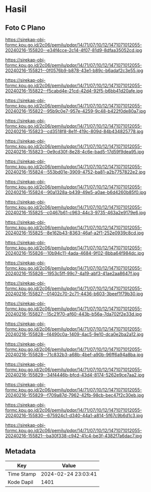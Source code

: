 # Hasil

## Foto C Plano

https://sirekap-obj-formc.kpu.go.id/2c06/pemilu/pdpr/14/71/07/10/12/1471071012055-20240216-155820--e34f4cce-2c14-4f07-81d9-8dfaa35052cd.jpg

https://sirekap-obj-formc.kpu.go.id/2c06/pemilu/pdpr/14/71/07/10/12/1471071012055-20240216-155821--0f0576b9-b878-43e1-b89c-b6adaf2c3e55.jpg

https://sirekap-obj-formc.kpu.go.id/2c06/pemilu/pdpr/14/71/07/10/12/1471071012055-20240216-155822--f5cabd4e-21cd-42d4-92f5-b6bb41d20afe.jpg

https://sirekap-obj-formc.kpu.go.id/2c06/pemilu/pdpr/14/71/07/10/12/1471071012055-20240216-155822--95b9c0e7-957e-4259-9c48-b422f0de80a7.jpg

https://sirekap-obj-formc.kpu.go.id/2c06/pemilu/pdpr/14/71/07/10/12/1471071012055-20240216-155823--cd3518f8-8e1f-419c-809d-84b434825778.jpg

https://sirekap-obj-formc.kpu.go.id/2c06/pemilu/pdpr/14/71/07/10/12/1471071012055-20240216-155823--0e9cd30f-8e28-4c6e-bad5-17d59f9dea95.jpg

https://sirekap-obj-formc.kpu.go.id/2c06/pemilu/pdpr/14/71/07/10/12/1471071012055-20240216-155824--553bd01e-3909-4752-ba81-a2b7757822e2.jpg

https://sirekap-obj-formc.kpu.go.id/2c06/pemilu/pdpr/14/71/07/10/12/1471071012055-20240216-155824--90a1328a-b439-49e5-a0ae-b6d4260b85f0.jpg

https://sirekap-obj-formc.kpu.go.id/2c06/pemilu/pdpr/14/71/07/10/12/1471071012055-20240216-155825--c0467b61-c963-44c3-9735-463a2e9179e6.jpg

https://sirekap-obj-formc.kpu.go.id/2c06/pemilu/pdpr/14/71/07/10/12/1471071012055-20240216-155825--8e162b43-8363-46af-a2f1-252e0939c8cd.jpg

https://sirekap-obj-formc.kpu.go.id/2c06/pemilu/pdpr/14/71/07/10/12/1471071012055-20240216-155826--10b94c11-4ada-4684-9f02-8bba64f984dc.jpg

https://sirekap-obj-formc.kpu.go.id/2c06/pemilu/pdpr/14/71/07/10/12/1471071012055-20240216-155826--1953c5ff-99c7-4a19-abf3-41ae2aa8647f.jpg

https://sirekap-obj-formc.kpu.go.id/2c06/pemilu/pdpr/14/71/07/10/12/1471071012055-20240216-155827--01402c70-2c71-4436-b603-3beef1f79b30.jpg

https://sirekap-obj-formc.kpu.go.id/2c06/pemilu/pdpr/14/71/07/10/12/1471071012055-20240216-155827--15c21f70-af60-443b-b56a-7da702f2e33d.jpg

https://sirekap-obj-formc.kpu.go.id/2c06/pemilu/pdpr/14/71/07/10/12/1471071012055-20240216-155828--f4490c0a-1409-4ac5-9e10-dca0e2ba2a12.jpg

https://sirekap-obj-formc.kpu.go.id/2c06/pemilu/pdpr/14/71/07/10/12/1471071012055-20240216-155828--71c832b3-a68b-4bef-a90b-96ff6a94a8ba.jpg

https://sirekap-obj-formc.kpu.go.id/2c06/pemilu/pdpr/14/71/07/10/12/1471071012055-20240216-155829--34f4446b-bfcd-43d4-8174-5262e9ce7aa2.jpg

https://sirekap-obj-formc.kpu.go.id/2c06/pemilu/pdpr/14/71/07/10/12/1471071012055-20240216-155829--f709a87d-7962-42fb-98cb-bec47f2c30eb.jpg

https://sirekap-obj-formc.kpu.go.id/2c06/pemilu/pdpr/14/71/07/10/12/1471071012055-20240216-155830--675924c1-d340-44a1-a814-5f67c9b6d1c3.jpg

https://sirekap-obj-formc.kpu.go.id/2c06/pemilu/pdpr/14/71/07/10/12/1471071012055-20240216-155821--ba30f338-c942-41c4-be3f-4382f7a6dac7.jpg


## Metadata

| Key        | Value               |
| ---------- | ------------------- |
| Time Stamp | 2024-02-24 23:03:41 |
| Kode Dapil | 1401                |




